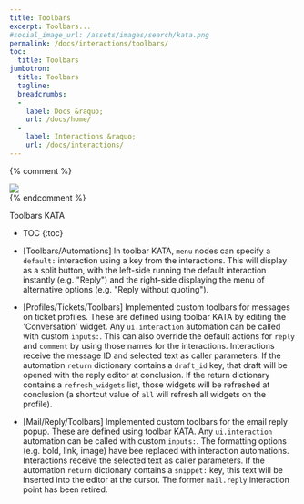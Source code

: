 ```yaml
---
title: Toolbars
excerpt: Toolbars...
#social_image_url: /assets/images/search/kata.png
permalink: /docs/interactions/toolbars/
toc:
  title: Toolbars
jumbotron:
  title: Toolbars
  tagline: 
  breadcrumbs:
  -
    label: Docs &raquo;
    url: /docs/home/
  -
    label: Interactions &raquo;
    url: /docs/interactions/
---
```


{% comment %}
<div class="cerb-screenshot">
<img src="{{page.social_image_url}}" class="screenshot">
</div>
{% endcomment %}

Toolbars KATA

* TOC
{:toc}

* [Toolbars/Automations] In toolbar KATA, `menu` nodes can specify a `default:` interaction using a key from the interactions. This will display as a split button, with the left-side running the default interaction instantly (e.g. "Reply") and the right-side displaying the menu of alternative options (e.g. "Reply without quoting").

* [Profiles/Tickets/Toolbars] Implemented custom toolbars for messages on ticket profiles. These are defined using toolbar KATA by editing the 'Conversation' widget. Any `ui.interaction` automation can be called with custom `inputs:`. This can also override the default actions for `reply` and `comment` by using those names for the interactions. Interactions receive the message ID and selected text as caller parameters. If the automation `return` dictionary contains a `draft_id` key, that draft will be opened with the reply editor at conclusion. If the return dictionary contains a `refresh_widgets` list, those widgets will be refreshed at conclusion (a shortcut value of `all` will refresh all widgets on the profile).

* [Mail/Reply/Toolbars] Implemented custom toolbars for the email reply popup. These are defined using toolbar KATA. Any `ui.interaction` automation can be called with custom `inputs:`. The formatting options (e.g. bold, link, image) have bee replaced with interaction automations. Interactions receive the selected text as caller parameters. If the automation `return` dictionary contains a `snippet:` key, this text will be inserted into the editor at the cursor. The former `mail.reply` interaction point has been retired.

